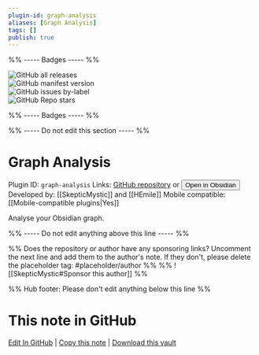 ```yaml
---
plugin-id: graph-analysis
aliases: [Graph Analysis]
tags: []
publish: true
---
```


%% ----- Badges ----- %%

![GitHub all releases](https://img.shields.io/github/downloads/SkepticMystic/graph-analysis/total?color=573E7A&logo=github&style=for-the-badge)  
![GitHub manifest version](https://img.shields.io/github/manifest-json/v/SkepticMystic/graph-analysis?color=573E7A&logo=github&style=for-the-badge)  
![GitHub issues by-label](https://img.shields.io/github/issues/SkepticMystic/graph-analysis/help%20wanted?color=573E7A&logo=github&style=for-the-badge)  
![GitHub Repo stars](https://img.shields.io/github/stars/SkepticMystic/graph-analysis?color=573E7A&logo=github&style=for-the-badge)

%% ----- Badges ----- %%

%% ----- Do not edit this section ----- %%

# Graph Analysis

Plugin ID: `graph-analysis`
Links: [GitHub repository](https://github.com/SkepticMystic/graph-analysis) or [<button id=HH>Open in Obsidian</button>](obsidian://show-plugin?id=graph-analysis)
Developed by: [[SkepticMystic]] and [[HEmile]]
Mobile compatible: [[Mobile-compatible plugins|Yes]]

Analyse your Obsidian graph.

%% ----- Do not edit anything above this line ----- %%

%% Does the repository or author have any sponsoring links? Uncomment the next line and add them to the author's note. If they don't, please delete the placeholder tag: #placeholder/author %%
%% ![[SkepticMystic#Sponsor this author]] %%

%% Hub footer: Please don't edit anything below this line %%

# This note in GitHub

<span class="git-footer">[Edit In GitHub](https://github.dev/obsidian-community/obsidian-hub/blob/main/02%20-%20Community%20Expansions/02.05%20All%20Community%20Expansions/Plugins/graph-analysis.md "git-hub-edit-note") | [Copy this note](https://raw.githubusercontent.com/obsidian-community/obsidian-hub/main/02%20-%20Community%20Expansions/02.05%20All%20Community%20Expansions/Plugins/graph-analysis.md "git-hub-copy-note") | [Download this vault](https://github.com/obsidian-community/obsidian-hub/archive/refs/heads/main.zip "git-hub-download-vault") </span>

